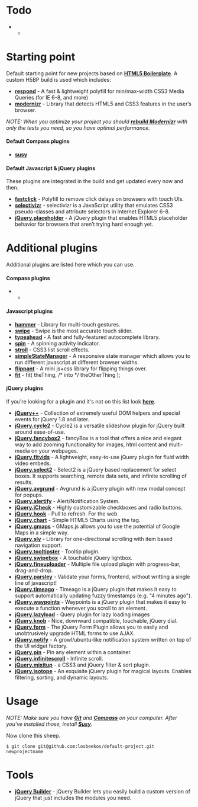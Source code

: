 # Todo

* -

# Starting point
Default starting point for new projects based on **[HTML5 Boilerplate](http://html5boilerplate.com)**.
A custom H5BP build is used which includes:

* **[respond](https://github.com/scottjehl/Respond)** - A fast & lightweight polyfill for min/max-width CSS3 Media Queries (for IE 6-8, and more)
* **[modernizr](http://modernizr.com/)** - Library that detects HTML5 and CSS3 features in the user’s browser.

_NOTE: When you optimize your project you should **[rebuild Modernizr](http://modernizr.com/download)** with only the tests you need, so you have optimal performance._

#### Default Compass plugins
* **[susy](http://susy.oddbird.net)**

#### Default Javascript & jQuery plugins
These plugins are integrated in the build and get updated every now and then.

* **[fastclick](https://github.com/ftlabs/fastclick)** - Polyfill to remove click delays on browsers with touch UIs.
* **[selectivizr](https://github.com/keithclark/selectivizr)** - selectivizr is a JavaScript utility that emulates CSS3 pseudo-classes and attribute selectors in Internet Explorer 6-8.
* **[jQuery.placeholder](https://github.com/mathiasbynens/jquery-placeholder)** - A jQuery plugin that enables HTML5 placeholder behavior for browsers that aren’t trying hard enough yet.

# Additional plugins
Additional plugins are listed here which you can use.

#### Compass plugins
* -

#### Javascript plugins

* **[hammer](http://eightmedia.github.io/hammer.js)** - Library for multi-touch gestures.
* **[swipe](https://github.com/bradbirdsall/Swipe)** - Swipe is the most accurate touch slider.
* **[typeahead](https://github.com/twitter/typeahead.js)** - A fast and fully-featured autocomplete library.
* **[spin](https://github.com/fgnass/spin.js)** - A spinning activity indicator.
* **[stroll](https://github.com/hakimel/stroll.js)** - CSS3 list scroll effects.
* **[simpleStateManager](https://github.com/jonathan-fielding/SimpleStateManager)** - A responsive state manager which allows you to run different javascript at different browser widths.
* **[flippant](http://labs.mintchaos.com/flippant.js)** - A mini js+css library for flipping things over.
* **[fit](http://soulwire.github.io/fit.js)** - fit( theThing, /* into */ theOtherThing );

#### jQuery plugins
If you're looking for a plugin and it's not on this list look **[here](http://www.unheap.com)**.

* **[jQuery++](http://jquerypp.com)** - Collection of extremely useful DOM helpers and special events for jQuery 1.8 and later.
* **[jQuery.cycle2](https://github.com/malsup/cycle2)** - Cycle2 is a versatile slideshow plugin for jQuery built around ease-of-use.
* **[jQuery.fancybox2](https://github.com/fancyapps/fancyBox)** - fancyBox is a tool that offers a nice and elegant way to add zooming functionality for images, html content and multi-media on your webpages.
* **[jQuery.fitvids](https://github.com/davatron5000/FitVids.js)** - A lightweight, easy-to-use jQuery plugin for fluid width video embeds.
* **[jQuery.select2](https://github.com/ivaynberg/select2)** - Select2 is a jQuery based replacement for select boxes. It supports searching, remote data sets, and infinite scrolling of results.
* **[jQuery.avgrund](https://github.com/voronianski/jquery.avgrund.js)** - Avgrund is a jQuery plugin with new modal concept for popups.
* **[jQuery.alertify](https://github.com/fabien-d/alertify.js)** - Alert/Notification System.
* **[jQuery.iCheck](https://github.com/damirfoy/iCheck/)** - Highly customizable checkboxes and radio buttons.
* **[jQuery.hook](https://github.com/jordansinger/Hook.js)** - Pull to refresh. For the web.
* **[jQuery.chart](https://github.com/nnnick/Chart.js)** - Simple HTML5 Charts using the <canvas> tag.
* **[jQuery.gmaps](https://github.com/hpneo/gmaps)** - GMaps.js allows you to use the potential of Google Maps in a simple way.
* **[jQuery.sly](https://github.com/Darsain/sly)** - Library for one-directional scrolling with item based navigation support.
* **[jQuery.tooltipster](https://github.com/iamceege/tooltipster)** - Tooltip plugin.
* **[jQuery.swipebox](https://github.com/brutaldesign/swipebox)** - A touchable jQuery lightbox.
* **[jQuery.fineuploader](https://github.com/Widen/fine-uploader)** - Multiple file upload plugin with progress-bar, drag-and-drop.
* **[jQuery.parsley](https://github.com/guillaumepotier/Parsley.js)** - Validate your forms, frontend, without writting a single line of javascript!
* **[jQuery.timeago](https://github.com/rmm5t/jquery-timeago)** - Timeago is a jQuery plugin that makes it easy to support automatically updating fuzzy timestamps (e.g. "4 minutes ago").
* **[jQuery.waypoints](https://github.com/imakewebthings/jquery-waypoints)** - Waypoints is a jQuery plugin that makes it easy to execute a function whenever you scroll to an element.
* **[jQuery.lazyload](https://github.com/tuupola/jquery_lazyload)** - Query plugin for lazy loading images
* **[jQuery.knob](https://github.com/aterrien/jQuery-Knob)** - Nice, downward compatible, touchable, jQuery dial.
* **[jQuery.form](https://github.com/malsup/form)** - The jQuery Form Plugin allows you to easily and unobtrusively upgrade HTML forms to use AJAX.
* **[jQuery.notify](https://github.com/ehynds/jquery-notify)** - A growl/ubuntu-like notification system written on top of the UI widget factory.
* **[jQuery.pin](https://github.com/webpop/jquery.pin)** - Pin any element within a container.
* **[jQuery.infinitescroll](https://github.com/paulirish/infinite-scroll)** - Infinite scroll.
* **[jQuery.mixitup](https://github.com/barrel/mixitup)** - a CSS3 and jQuery filter & sort plugin.
* **[jQuery.isotope](https://github.com/desandro/isotope)** - An exquisite jQuery plugin for magical layouts. Enables filtering, sorting, and dynamic layouts.

# Usage
_NOTE: Make sure you have **[Git](http://help.github.com/articles/set-up-git)** and **[Compass](http://compass-style.org/install)** on your computer.
After you've installed those, install **[Susy](http://susy.oddbird.net)**._

Now clone this sheep.

	$ git clone git@github.com:losbeekos/default-project.git newprojectname

# Tools

* **[jQuery Builder](http://projects.jga.me/jquery-builder)** - jQuery Builder lets you easily build a custom version of jQuery that just includes the modules you need.